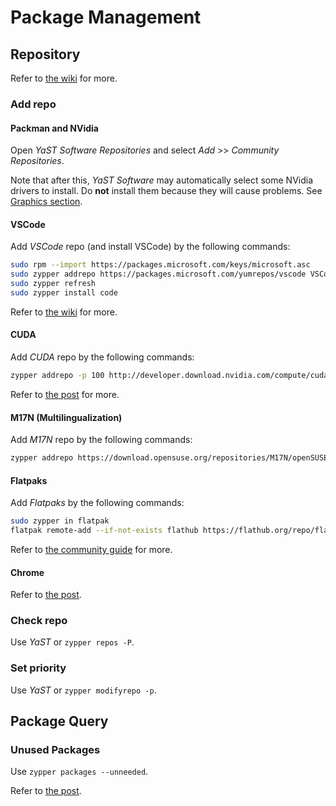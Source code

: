 # Package Management

## Repository

Refer to [the wiki]( https://en.opensuse.org/Package_repositories ) for more.

### Add repo

#### Packman and NVidia

Open *YaST Software Repositories* and select *Add* >> *Community Repositories*.

Note that after this, *YaST Software* may automatically select some NVidia drivers to install. Do **not** install them because they will cause problems. See [Graphics section](#graphics).

#### VSCode

Add *VSCode* repo (and install VSCode) by the following commands:

```bash
sudo rpm --import https://packages.microsoft.com/keys/microsoft.asc
sudo zypper addrepo https://packages.microsoft.com/yumrepos/vscode VSCode
sudo zypper refresh
sudo zypper install code
```

Refer to [the wiki]( https://en.opensuse.org/Visual_Studio_Code#Install ) for more.

#### CUDA

Add *CUDA* repo by the following commands:

```bash
zypper addrepo -p 100 http://developer.download.nvidia.com/compute/cuda/repos/opensuse15/x86_64/cuda-opensuse15.repo
```

Refer to [the post]( https://www.reddit.com/r/openSUSE/comments/gaihe9/cuda_on_tumbleweed/ ) for more.

#### M17N (Multilingualization)

Add *M17N* repo by the following commands:

```bash
zypper addrepo https://download.opensuse.org/repositories/M17N/openSUSE_Tumbleweed/M17N.repo
```

#### Flatpaks

Add *Flatpaks* by the following commands:

```bash
sudo zypper in flatpak
flatpak remote-add --if-not-exists flathub https://flathub.org/repo/flathub.flatpakrepo
```

Refer to [the community guide]( https://opensuse.github.io/openSUSE-docs-revamped-temp/best_of_post/#setup-your-tumbleweed-for-flatpaks ) for more.

#### Chrome

Refer to [the post]( https://linuxhint.com/installing-google-chrome-opensuse/ ).

### Check repo

Use *YaST* or `zypper repos -P`.

### Set priority

Use *YaST* or `zypper modifyrepo -p`.

## Package Query

### Unused Packages

Use `zypper packages --unneeded`.

Refer to [the post]( https://www.reddit.com/r/openSUSE/comments/9gtcga/how_to_remove_unneeded_dependencies_after_zypper/ ).
